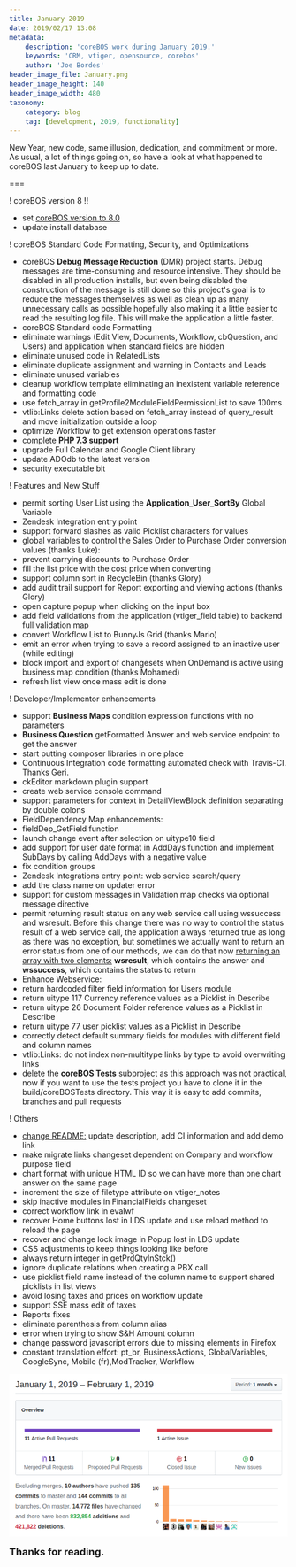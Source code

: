 ```yaml
---
title: January 2019
date: 2019/02/17 13:08
metadata:
    description: 'coreBOS work during January 2019.'
    keywords: 'CRM, vtiger, opensource, corebos'
    author: 'Joe Bordes'
header_image_file: January.png
header_image_height: 140
header_image_width: 480
taxonomy:
    category: blog
    tag: [development, 2019, functionality]
---
```


New Year, new code, same illusion, dedication, and commitment or more. As usual, a lot of things going on, so have a look at what happened to coreBOS last January to keep up to date.

===

 ! coreBOS version 8 !!

 - set [coreBOS version to 8.0](../corebos8)
 - update install database

<span></span>

 ! coreBOS Standard Code Formatting, Security, and Optimizations

 - coreBOS **Debug Message Reduction** (DMR) project starts. Debug messages are time-consuming and resource intensive. They should be disabled in all production installs, but even being disabled the construction of the message is still done so this project's goal is to reduce the messages themselves as well as clean up as many unnecessary calls as possible hopefully also making it a little easier to read the resulting log file. This will make the application a little faster.
 - coreBOS Standard code Formatting
 - eliminate warnings (Edit View, Documents, Workflow, cbQuestion, and Users) and application when standard fields are hidden
 - eliminate unused code in RelatedLists
 - eliminate duplicate assignment and warning in Contacts and Leads
 - eliminate unused variables
 - cleanup workflow template eliminating an inexistent variable reference and formatting code
 - use fetch_array in getProfile2ModuleFieldPermissionList to save 100ms
 - vtlib:Links delete action based on fetch_array instead of query_result and move initialization outside a loop
 - optimize Workflow to get extension operations faster
 - complete **PHP 7.3  support**
 - upgrade Full Calendar and Google Client library
 - update ADOdb to the latest version
 - security executable bit

<span></span>

 ! Features and New Stuff

 - permit sorting User List using the **Application_User_SortBy** Global Variable
 - Zendesk Integration entry point
 - support forward slashes as valid Picklist characters for values
 - global variables to control the Sales Order to Purchase Order conversion values (thanks Luke):
  - prevent carrying discounts to Purchase Order
  - fill the list price with the cost price when converting
 - support column sort in RecycleBin (thanks Glory)
 - add audit trail support for Report exporting and viewing actions (thanks Glory)
 - open capture popup when clicking on the input box
 - add field validations from the application (vtiger_field table) to backend full validation map
 - convert Workflow List to BunnyJs Grid (thanks Mario)
 - emit an error when trying to save a record assigned to an inactive user (while editing)
 - block import and export of changesets when OnDemand is active using business map condition (thanks Mohamed)
 - refresh list view once mass edit is done

<span></span>

 ! Developer/Implementor enhancements
 - support **Business Maps** condition expression functions with no parameters
 - **Business Question** getFormatted Answer and web service endpoint to get the answer
 - start putting composer libraries in one place
 - Continuous Integration code formatting automated check with Travis-CI. Thanks Geri.
 - ckEditor markdown plugin support
 - create web service console command
 - support parameters for context in DetailViewBlock definition separating by double colons
 - FieldDependency Map enhancements:
  - fieldDep_GetField function
  - launch change event after selection on uitype10 field
  - add support for user date format in AddDays function and implement SubDays by calling AddDays with a negative value
  - fix condition groups
 - Zendesk Integrations entry point: web service search/query
 - add the class name on updater error
 - support for custom messages in Validation map checks via optional message directive
 - permit returning result status on any web service call using wssuccess and wsresult. Before this change there was no way to control the status result of a web service call, the application always returned true as long as there was no exception, but sometimes we actually want to return an error status from one of our methods, we can do that now [returning an array with two elements:](https://github.com/tsolucio/corebos/blob/master/include/Webservices/ValidateInformation.php#L77) **wsresult**, which contains the answer and **wssuccess**, which contains the status to return
 - Enhance Webservice:
  - return hardcoded filter field information for Users module
  - return uitype 117 Currency reference values as a Picklist in Describe
  - return uitype 26 Document Folder reference values as a Picklist in Describe
  - return uitype 77 user picklist values as a Picklist in Describe
  - correctly detect default summary fields for modules with different field and column names
 - vtlib:Links: do not index non-multitype links by type to avoid overwriting links
 - delete the **coreBOS Tests** subproject as this approach was not practical, now if you want to use the tests project you have to clone it in the build/coreBOSTests directory. This way it is easy to add commits, branches and pull requests

<span></span>

 ! Others
 - [change README:](https://github.com/tsolucio/corebos/blob/master/README.md) update description, add CI information and add demo link
 - make migrate links changeset dependent on Company and workflow purpose field
 - chart format with unique HTML ID so we can have more than one chart answer on the same page
 - increment the size of filetype attribute on vtiger_notes
 - skip inactive modules in FinancialFields changeset
 - correct workflow link in evalwf
 - recover Home buttons lost in LDS update and use reload method to reload the page
 - recover and change lock image in Popup lost in LDS update
 - CSS adjustments to keep things looking like before
 - always return integer in getPrdQtyInStck()
 - ignore duplicate relations when creating a PBX call
 - use picklist field name instead of the column name to support shared picklists in list views
 - avoid losing taxes and prices on workflow update
 - support SSE mass edit of taxes
 - Reports fixes
  - eliminate parenthesis from column alias
  - error when trying to show S&H Amount column
 - change password javascript errors due to missing elements in Firefox
 - constant translation effort: pt_br, BusinessActions, GlobalVariables, GoogleSync, Mobile (fr),ModTracker, Workflow

<span></span>

![January Insights](corebosgithub1901.png)

**<span style="font-size:large">Thanks for reading.</span>**

